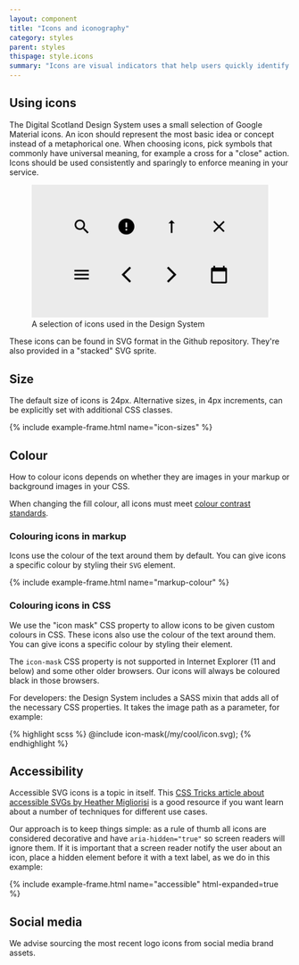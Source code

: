 ```yaml
---
layout: component
title: "Icons and iconography"
category: styles
parent: styles
thispage: style.icons
summary: "Icons are visual indicators that help users quickly identify important content and navigation actions."
---
```


## Using icons

The Digital Scotland Design System uses a small selection of Google Material icons. An icon should represent the most basic idea or concept instead of a metaphorical one. When choosing icons, pick symbols that commonly have universal meaning, for example a cross for a "close" action. Icons should be used consistently and sparingly to enforce meaning in your service.

<figure class="example__content">
    <img alt="Image showing a focussed link against a number of background colours" src="/assets/images/icons.png">
    <figcaption>A selection of icons used in the Design System</figcaption>
</figure>

These icons can be found in SVG format in the Github repository. They're also provided in a "stacked" SVG sprite.

## Size

The default size of icons is 24px. Alternative sizes, in 4px increments, can be explicitly set with additional CSS classes.

{% include example-frame.html name="icon-sizes" %}

## Colour

How to colour icons depends on whether they are images in your markup or background images in your CSS. 

<div class="ds_inset-text">
    <div class="ds_inset-text__text">
        When changing the fill colour, all icons must meet <a href="https://www.w3.org/TR/WCAG21/#contrast-minimum">colour contrast standards</a>.
    </div>
</div>

### Colouring icons in markup

Icons use the colour of the text around them by default. You can give icons a specific colour by styling their `SVG` element.

{% include example-frame.html name="markup-colour" %}

### Colouring icons in CSS

We use the "icon mask" CSS property to allow icons to be given custom colours in CSS. These icons also use the colour of the text around them. You can give icons a specific colour by styling their element.

<div class="ds_inset-text">
    <div class="ds_inset-text__text">
        The <code>icon-mask</code> CSS property is not supported in Internet Explorer (11 and below) and some other older browsers. Our icons will always be coloured black in those browsers.
    </div>
</div>

For developers: the Design System includes a SASS mixin that adds all of the necessary CSS properties. It takes the image path as a parameter, for example:

{% highlight scss %}
@include icon-mask(/my/cool/icon.svg);
{% endhighlight %}

## Accessibility

Accessible SVG icons is a topic in itself. This [CSS Tricks article about accessible SVGs by Heather Migliorisi](https://css-tricks.com/accessible-svgs/#icons) is a good resource if you want learn about a number of techniques for different use cases.

Our approach is to keep things simple: as a rule of thumb all icons are considered decorative and have `aria-hidden="true"` so screen readers will ignore them. If it is important that a screen reader notify the user about an icon, place a hidden element before it with a text label, as we do in this example:

{% include example-frame.html name="accessible" html-expanded=true %}

## Social media

We advise sourcing the most recent logo icons from social media brand assets.
